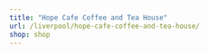 ```yaml
---
title: "Hope Cafe Coffee and Tea House"
url: /liverpool/hope-cafe-coffee-and-tea-house/
shop: shop
---
```

